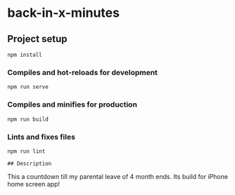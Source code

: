 # back-in-x-minutes

## Project setup
```
npm install
```

### Compiles and hot-reloads for development
```
npm run serve
```

### Compiles and minifies for production
```
npm run build
```

### Lints and fixes files
```
npm run lint

## Description
```
This a countdown till my parental leave of 4 month ends. Its build for iPhone home screen app!

